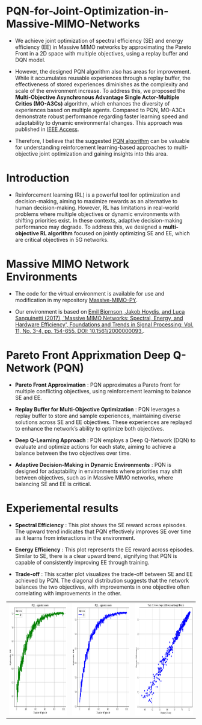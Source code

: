 # PQN-for-Joint-Optimization-in-Massive-MIMO-Networks
* We achieve joint optimization of spectral efficiency (SE) and energy efficiency (EE) in Massive MIMO networks by approximating the Pareto Front in a 2D space with multiple objectives, using a replay buffer and DQN model.

* However, the designed PQN algorithm also has areas for improvement. While it accumulates reusable experiences through a replay buffer, the effectiveness of stored experiences diminishes as the complexity and scale of the environment increase. To address this, we proposed the **Multi-Objective Asynchronous Advantage Single Actor-Multiple Critics (MO-A3Cs)** algorithm, which enhances the diversity of experiences based on multiple agents. Compared to PQN, MO-A3Cs demonstrate robust performance regarding faster learning speed and adaptability to dynamic environmental changes. This approach was published in [IEEE Access](https://ieeexplore.ieee.org/document/10375483).
  
* Therefore, I believe that the suggested [PQN algorithm](https://github.com/FIVEYOUNGWOO/Pareto-DQN-for-Joint-Optimziation-in-Massive-MIMO-Networks) can be valuable for understanding reinforcement learning-based approaches to multi-objective joint optimization and gaining insights into this area.

# Introduction
* Reinforcement learning (RL) is a powerful tool for optimization and decision-making, aiming to maximize rewards as an alternative to human decision-making. However, RL has limitations in real-world problems where multiple objectives or dynamic environments with shifting priorities exist. In these contexts, adaptive decision-making performance may degrade. To address this, we designed a **multi-objective RL algorithm** focused on jointly optimizing SE and EE, which are critical objectives in 5G networks.

# Massive MIMO Network Environments
* The code for the virtual environment is available for use and modification in my repository [Massive-MIMO-PY](https://github.com/FIVEYOUNGWOO/Open-AI-GYM-Based-Massive-MIMO-Network-Environments).
  
* Our environment is based on [Emil Bjornson, Jakob Hoydis, and Luca Sanguinetti (2017), 'Massive MIMO Networks: Spectral, Energy, and Hardware Efficiency', Foundations and Trends in Signal Processing: Vol. 11, No. 3-4, pp. 154-655. DOI: 10.1561/2000000093.](https://www.massivemimobook.com/).

# Pareto Front Apprixmation Deep Q-Network (PQN)
* **Pareto Front Approximation** : PQN approximates a Pareto front for multiple conflicting objectives, using reinforcement learning to balance SE and EE.

* **Replay Buffer for Multi-Objective Optimization** : PQN leverages a replay buffer to store and sample experiences, maintaining diverse solutions across SE and EE objectives. These experiences are replayed to enhance the network’s ability to optimize both objectives.

* **Deep Q-Learning Approach** : PQN employs a Deep Q-Network (DQN) to evaluate and optimize actions for each state, aiming to achieve a balance between the two objectives over time.

* **Adaptive Decision-Making in Dynamic Environments** : PQN is designed for adaptability in environments where priorities may shift between objectives, such as in Massive MIMO networks, where balancing SE and EE is critical.

# Experiemental results
* **Spectral Efficiency** : This plot shows the SE reward across episodes. The upward trend indicates that PQN effectively improves SE over time as it learns from interactions in the environment.

* **Energy Efficiency** : This plot represents the EE reward across episodes. Similar to SE, there is a clear upward trend, signifying that PQN is capable of consistently improving EE through training.

* **Trade-off** : This scatter plot visualizes the trade-off between SE and EE achieved by PQN. The diagonal distribution suggests that the network balances the two objectives, with improvements in one objective often correlating with improvements in the other.

<table>
  <tr>
    <td><img src="/README_images/spectral_efficiency.png" width="290" height="300"/></td>
    <td><img src="/README_images/energy_efficiency.png" width="290" height="300"/></td>
    <td><img src="/README_images/train_results.png" width="290" height="300"/></td>
  </tr>
</table>
